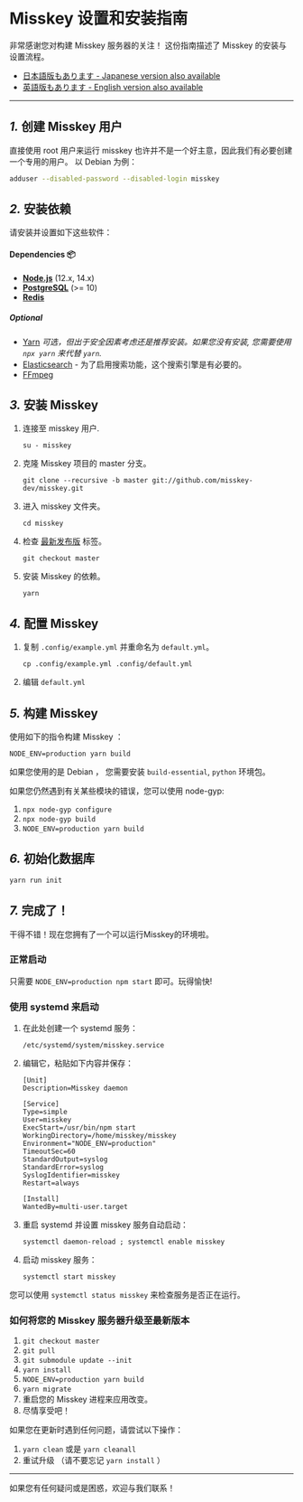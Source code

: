 Misskey 设置和安装指南
================================================================

非常感谢您对构建 Misskey 服务器的关注！
这份指南描述了 Misskey 的安装与设置流程。

- [日本語版もあります - Japanese version also available](./setup.ja.md)
- [英語版もあります - English version also available](./setup.en.md)

----------------------------------------------------------------

*1.* 创建 Misskey 用户
----------------------------------------------------------------
直接使用 root 用户来运行 misskey 也许并不是一个好主意，因此我们有必要创建一个专用的用户。
以 Debian 为例：

``` bash
adduser --disabled-password --disabled-login misskey
```

*2.* 安装依赖
----------------------------------------------------------------
请安装并设置如下这些软件：

#### Dependencies :package:
* **[Node.js](https://nodejs.org/en/)** (12.x, 14.x)
* **[PostgreSQL](https://www.postgresql.org/)** (>= 10)
* **[Redis](https://redis.io/)**

##### Optional
* [Yarn](https://yarnpkg.com/) *可选，但出于安全因素考虑还是推荐安装。如果您没有安装, 您需要使用 `npx yarn` 来代替 `yarn`.*
* [Elasticsearch](https://www.elastic.co/) - 为了启用搜索功能，这个搜索引擎是有必要的。
* [FFmpeg](https://www.ffmpeg.org/)

*3.* 安装 Misskey
----------------------------------------------------------------
1. 连接至 misskey 用户.

	`su - misskey`

2. 克隆 Misskey 项目的 master 分支。

	`git clone --recursive -b master git://github.com/misskey-dev/misskey.git`

3. 进入 misskey 文件夹。

	`cd misskey`

4. 检查 [最新发布版](https://github.com/misskey-dev/misskey/releases/latest) 标签。

	`git checkout master`

5. 安装 Misskey 的依赖。

	`yarn`

*4.* 配置 Misskey
----------------------------------------------------------------
1. 复制 `.config/example.yml` 并重命名为 `default.yml`。

	`cp .config/example.yml .config/default.yml`

2. 编辑 `default.yml`

*5.* 构建 Misskey
----------------------------------------------------------------

使用如下的指令构建 Misskey ：

`NODE_ENV=production yarn build`

如果您使用的是 Debian ， 您需要安装 `build-essential`, `python` 环境包。

如果您仍然遇到有关某些模块的错误，您可以使用 node-gyp:

1. `npx node-gyp configure`
2. `npx node-gyp build`
3. `NODE_ENV=production yarn build`

*6.* 初始化数据库
----------------------------------------------------------------
``` bash
yarn run init
```

*7.* 完成了！
----------------------------------------------------------------
干得不错！现在您拥有了一个可以运行Misskey的环境啦。

### 正常启动
只需要 `NODE_ENV=production npm start` 即可。玩得愉快!

### 使用 systemd 来启动

1. 在此处创建一个 systemd 服务：

	`/etc/systemd/system/misskey.service`

2. 编辑它，粘贴如下内容并保存：

	```
	[Unit]
	Description=Misskey daemon

	[Service]
	Type=simple
	User=misskey
	ExecStart=/usr/bin/npm start
	WorkingDirectory=/home/misskey/misskey
	Environment="NODE_ENV=production"
	TimeoutSec=60
	StandardOutput=syslog
	StandardError=syslog
	SyslogIdentifier=misskey
	Restart=always

	[Install]
	WantedBy=multi-user.target
	```

3. 重启 systemd 并设置 misskey 服务自动启动：

	`systemctl daemon-reload ; systemctl enable misskey`

4. 启动 misskey 服务：

	`systemctl start misskey`

您可以使用 `systemctl status misskey` 来检查服务是否正在运行。

### 如何将您的 Misskey 服务器升级至最新版本
1. `git checkout master`
2. `git pull`
3. `git submodule update --init`
4. `yarn install`
5. `NODE_ENV=production yarn build`
6. `yarn migrate`
7. 重启您的 Misskey 进程来应用改变。
8. 尽情享受吧！

如果您在更新时遇到任何问题，请尝试以下操作：
1. `yarn clean` 或是 `yarn cleanall`
2. 重试升级 （请不要忘记 `yarn install` ）

----------------------------------------------------------------

如果您有任何疑问或是困惑，欢迎与我们联系！
